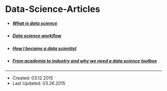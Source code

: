 # Data-Science-Articles


- ##### [What is data science](documents/what_is_data_science.md)
- ##### [Data science workflow](documents/data_science_workflow.md)
- ##### [How I became a data scientist](documents/how_i_became_a_data_scientist.md)
- ##### [From academia to industry and why we need a data science toolbox](documents/from_academia_to_industry.md)

----

- Created: 03.12.2015
- Last Updated: 03.26.2015